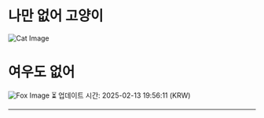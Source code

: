 
# 나만 없어 고양이

![Cat Image](https://cdn2.thecatapi.com/images/b87.jpg)

# 여우도 없어
![Fox Image](https://randomfox.ca/images/83.jpg)
⏳ 업데이트 시간: 2025-02-13 19:56:11 (KRW)

---
